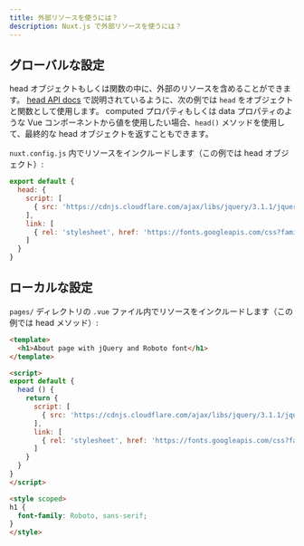 ```yaml
---
title: 外部リソースを使うには？
description: Nuxt.js で外部リソースを使うには？
---
```


## グローバルな設定

head オブジェクトもしくは関数の中に、外部のリソースを含めることができます。
[head API docs](https://ja.nuxtjs.org/api/pages-head/) で説明されているように、次の例では `head` をオブジェクトと関数として使用します。
computed プロパティもしくは data プロパティのような Vue コンポーネントから値を使用したい場合、`head()` メソッドを使用して、最終的な head オブジェクトを返すこともできます。

`nuxt.config.js` 内でリソースをインクルードします（この例では head オブジェクト）:

```js
export default {
  head: {
    script: [
      { src: 'https://cdnjs.cloudflare.com/ajax/libs/jquery/3.1.1/jquery.min.js' }
    ],
    link: [
      { rel: 'stylesheet', href: 'https://fonts.googleapis.com/css?family=Roboto&display=swap' }
    ]
  }
}
```

## ローカルな設定

`pages/` ディレクトリの `.vue` ファイル内でリソースをインクルードします（この例では head メソッド）:

```html
<template>
  <h1>About page with jQuery and Roboto font</h1>
</template>

<script>
export default {
  head () {
    return {
      script: [
        { src: 'https://cdnjs.cloudflare.com/ajax/libs/jquery/3.1.1/jquery.min.js' }
      ],
      link: [
        { rel: 'stylesheet', href: 'https://fonts.googleapis.com/css?family=Roboto&display=swap' }
      ]
    }
  }
}
</script>

<style scoped>
h1 {
  font-family: Roboto, sans-serif;
}
</style>
```
